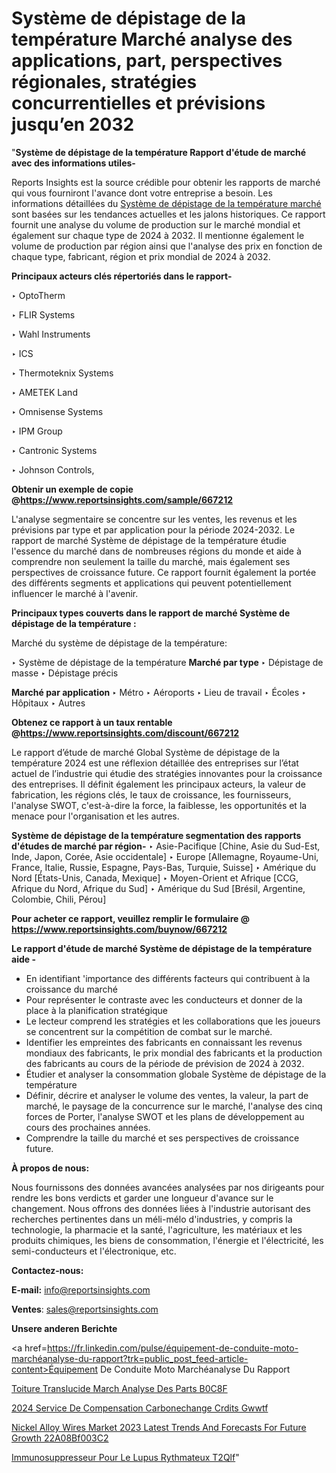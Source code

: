 # Système de dépistage de la température Marché analyse des applications, part, perspectives régionales, stratégies concurrentielles et prévisions jusqu’en 2032

"<strong>Système de dépistage de la température Rapport d'étude de marché avec des informations utiles-</strong>

Reports Insights est la source crédible pour obtenir les rapports de marché qui vous fourniront l'avance dont votre entreprise a besoin. Les informations détaillées du <a href=https://www.reportsinsights.com/sample/667212>Système de dépistage de la température marché</a> sont basées sur les tendances actuelles et les jalons historiques. Ce rapport fournit une analyse du volume de production sur le marché mondial et également sur chaque type de 2024 à 2032. Il mentionne également le volume de production par région ainsi que l'analyse des prix en fonction de chaque type, fabricant, région et prix mondial de 2024 à 2032.

<b>Principaux acteurs clés répertoriés dans le rapport-</b>

‣ OptoTherm

‣ FLIR Systems

‣ Wahl Instruments

‣ ICS

‣ Thermoteknix Systems

‣ AMETEK Land

‣ Omnisense Systems

‣ IPM Group

‣ Cantronic Systems

‣ Johnson Controls,

<strong><b>Obtenir un exemple de copie @</b></strong><a href=https://www.reportsinsights.com/sample/667212><strong><b>https://www.reportsinsights.com/sample/667212</b></strong></a>

L'analyse segmentaire se concentre sur les ventes, les revenus et les prévisions par type et par application pour la période 2024-2032. Le rapport de marché Système de dépistage de la température étudie l'essence du marché dans de nombreuses régions du monde et aide à comprendre non seulement la taille du marché, mais également ses perspectives de croissance future. Ce rapport fournit également la portée des différents segments et applications qui peuvent potentiellement influencer le marché à l'avenir.

<strong>Principaux types couverts dans le rapport de marché Système de dépistage de la température :</strong>

Marché du système de dépistage de la température:

‣  Système de dépistage de la température <strong> Marché <strong> par type </strong> </strong>
‣ Dépistage de masse
‣ Dépistage précis

<strong>Marché par application </strong>
‣ Métro
‣ Aéroports
‣ Lieu de travail
‣ Écoles
‣ Hôpitaux
‣ Autres

<strong><b>Obtenez ce rapport à un taux rentable @</b></strong><a href=https://www.reportsinsights.com/discount/667212><strong><b>https://www.reportsinsights.com/discount/667212</b></strong></a>

Le rapport d’étude de marché Global Système de dépistage de la température 2024 est une réflexion détaillée des entreprises sur l’état actuel de l’industrie qui étudie des stratégies innovantes pour la croissance des entreprises. Il définit également les principaux acteurs, la valeur de fabrication, les régions clés, le taux de croissance, les fournisseurs, l'analyse SWOT, c'est-à-dire la force, la faiblesse, les opportunités et la menace pour l'organisation et les autres.

<strong>Système de dépistage de la température segmentation des rapports d'études de marché par région-</strong>
‣ Asie-Pacifique [Chine, Asie du Sud-Est, Inde, Japon, Corée, Asie occidentale]
‣ Europe [Allemagne, Royaume-Uni, France, Italie, Russie, Espagne, Pays-Bas, Turquie, Suisse]
‣ Amérique du Nord [États-Unis, Canada, Mexique]
‣ Moyen-Orient et Afrique [CCG, Afrique du Nord, Afrique du Sud]
‣ Amérique du Sud [Brésil, Argentine, Colombie, Chili, Pérou]

<strong>Pour acheter ce rapport, veuillez remplir le formulaire @   <a href=https://www.reportsinsights.com/buynow/667212>https://www.reportsinsights.com/buynow/667212</a></strong>

<strong>Le rapport d'étude de marché Système de dépistage de la température aide -</strong>
<ul>
  <li>En identifiant 'importance des différents facteurs qui contribuent à la croissance du marché</li>
  <li>Pour représenter le contraste avec les conducteurs et donner de la place à la planification stratégique</li>
  <li>Le lecteur comprend les stratégies et les collaborations que les joueurs se concentrent sur la compétition de combat sur le marché.</li>
  <li>Identifier les empreintes des fabricants en connaissant les revenus mondiaux des fabricants, le prix mondial des fabricants et la production des fabricants au cours de la période de prévision de 2024 à 2032.</li>
  <li>Étudier et analyser la consommation globale Système de dépistage de la température</li>
  <li>Définir, décrire et analyser le volume des ventes, la valeur, la part de marché, le paysage de la concurrence sur le marché, l'analyse des cinq forces de Porter, l'analyse SWOT et les plans de développement au cours des prochaines années.</li>
  <li>Comprendre la taille du marché et ses perspectives de croissance future.</li>
</ul>
<strong>À propos de nous:</strong>

Nous fournissons des données avancées analysées par nos dirigeants pour rendre les bons verdicts et garder une longueur d'avance sur le changement. Nous offrons des données liées à l'industrie autorisant des recherches pertinentes dans un méli-mélo d'industries, y compris la technologie, la pharmacie et la santé, l'agriculture, les matériaux et les produits chimiques, les biens de consommation, l'énergie et l'électricité, les semi-conducteurs et l'électronique, etc.

<strong>Contactez-nous:</strong>

<strong>E-mail:</strong> <a href=mailto:info@reportsinsights.com>info@reportsinsights.com</a>

<strong>Ventes</strong>: <a href=mailto:sales@reportsinsights.com>sales@reportsinsights.com</a>

<strong>Unsere anderen Berichte</strong>

<a href=https://fr.linkedin.com/pulse/équipement-de-conduite-moto-marchéanalyse-du-rapport?trk=public_post_feed-article-content>Équipement De Conduite Moto Marchéanalyse Du Rapport</a>

<a href=https://www.linkedin.com/pulse/toiture-translucide-march%C3%A9-analyse-des-parts-b0c8f/>Toiture Translucide March Analyse Des Parts B0C8F</a>

<a href=https://www.linkedin.com/pulse/2024-service-de-compensation-carbone%C3%A9change-cr%C3%A9dits-gwwtf/>2024 Service De Compensation Carbonechange Crdits Gwwtf</a>

<a href=https://medium.com/@ranediksha451/nickel-alloy-wires-market-2023-latest-trends-and-forecasts-for-future-growth-22a08bf003c2>Nickel Alloy Wires Market 2023 Latest Trends And Forecasts For Future Growth 22A08Bf003C2</a>

<a href=https://www.linkedin.com/pulse/immunosuppresseur-pour-le-lupus-%C3%A9ryth%C3%A9mateux-t2qlf/>Immunosuppresseur Pour Le Lupus Rythmateux T2Qlf</a>"
